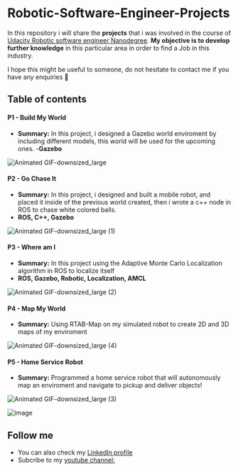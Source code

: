 # Robotic-Software-Engineer-Projects

In this repository i will share the **projects** that i was involved in the course of [Udacity Robotic software engineer Nanodegree](https://www.udacity.com/course/robotics-software-engineer--nd209). **My objective is to develop further knowledge** in this particular area in order to find a Job in this industry. 

I hope this might be useful to someone, do not hesitate to contact me if you have any enquiries :punch:

## Table of contents

#### P1 - **Build My World** 
- **Summary:** In this project, i designed a Gazebo world enviroment by including different models, this world will be used for the upcoming ones.
-**Gazebo**

![Animated GIF-downsized_large](https://user-images.githubusercontent.com/51816415/77524591-820ccb80-6e7f-11ea-98c4-4b86c8cf0b98.gif)


#### P2 - **Go Chase It** 
- **Summary:** In this project, i designed and built a mobile robot, and placed it inside of the previous world created, then i wrote a c++ node in ROS to chase white colored balls.
- **ROS, C++, Gazebo**

![Animated GIF-downsized_large (1)](https://user-images.githubusercontent.com/51816415/77528045-280f0480-6e85-11ea-9770-7d6c2d0642b9.gif)

#### P3 - **Where am I** 
- **Summary:** In this project using the Adaptive Monte Carlo Localization algorithm in ROS to localize itself
- **ROS, Gazebo, Robotic, Localization, AMCL**

![Animated GIF-downsized_large (2)](https://user-images.githubusercontent.com/51816415/77530105-bf298b80-6e88-11ea-92b7-b88668b2b1f2.gif)


#### P4 - **Map My World** 
- **Summary:** Using RTAB-Map on my simulated robot to create 2D and 3D maps of my enviroment

![Animated GIF-downsized_large (4)](https://user-images.githubusercontent.com/51816415/77532104-1bda7580-6e8c-11ea-9d7c-60c7c575646f.gif)


#### P5 - **Home Service Robot** 
- **Summary:** Programmed a home service robot that will autonomously map an enviroment and navigate to pickup and deliver objects!

![Animated GIF-downsized_large (3)](https://user-images.githubusercontent.com/51816415/77531212-7bd01c80-6e8a-11ea-8b8d-527a36314874.gif)

![image](https://user-images.githubusercontent.com/51816415/78647024-e2edc800-78b1-11ea-9743-951c896299e6.png)

## Follow me

- You can also check my [LinkedIn profile](https://www.linkedin.com/in/marcos-albetman-414473170/)
- Subcribe to my [youtube channel:](https://www.youtube.com/channel/UCf16cNjf_6I8Aa221C9gN-Q?view_as=subscriber) 
